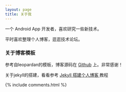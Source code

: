 ```yaml
---
layout: page
title: 关于我 
---
```


一个 Android App 开发者，喜欢研究一些新技术。
<p>
平时喜欢整理个人博客，逛逛技术论坛。

<p>

<h3> 关于博客模板 </h3>  

<p>

参考自leopardan的模板，博客源码在 <a target="_blank" href='https://github.com/leopardpan/leopardpan.github.io/'>Github</a> 上。非常感谢！


<p>
关于jekyll的搭建，看看参考
<a target="_blank" href="baixin.io/2016/10/jekyll_tutorials1/"> Jekyll 搭建个人博客 </a>
教程


{% include comments.html %}




